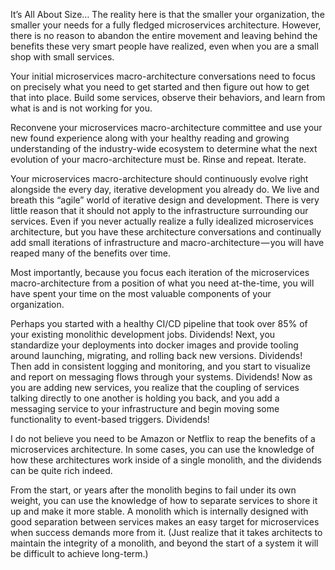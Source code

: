 It’s All About Size…
The reality here is that the smaller your organization, the smaller your needs for a fully fledged microservices architecture. However, there is no reason to abandon the entire movement and leaving behind the benefits these very smart people have realized, even when you are a small shop with small services.

Your initial microservices macro-architecture conversations need to focus on precisely what you need to get started and then figure out how to get that into place. Build some services, observe their behaviors, and learn from what is and is not working for you.

Reconvene your microservices macro-architecture committee and use your new found experience along with your healthy reading and growing understanding of the industry-wide ecosystem to determine what the next evolution of your macro-architecture must be. Rinse and repeat. Iterate.

Your microservices macro-architecture should continuously evolve right alongside the every day, iterative development you already do.
We live and breath this “agile” world of iterative design and development. There is very little reason that it should not apply to the infrastructure surrounding our services. Even if you never actually realize a fully idealized microservices architecture, but you have these architecture conversations and continually add small iterations of infrastructure and macro-architecture — you will have reaped many of the benefits over time.

Most importantly, because you focus each iteration of the microservices macro-architecture from a position of what you need at-the-time, you will have spent your time on the most valuable components of your organization.

Perhaps you started with a healthy CI/CD pipeline that took over 85% of your existing monolithic development jobs. Dividends! Next, you standardize your deployments into docker images and provide tooling around launching, migrating, and rolling back new versions. Dividends! Then add in consistent logging and monitoring, and you start to visualize and report on messaging flows through your systems. Dividends! Now as you are adding new services, you realize that the coupling of services talking directly to one another is holding you back, and you add a messaging service to your infrastructure and begin moving some functionality to event-based triggers. Dividends!

I do not believe you need to be Amazon or Netflix to reap the benefits of a microservices architecture. In some cases, you can use the knowledge of how these architectures work inside of a single monolith, and the dividends can be quite rich indeed.

From the start, or years after the monolith begins to fail under its own weight, you can use the knowledge of how to separate services to shore it up and make it more stable. A monolith which is internally designed with good separation between services makes an easy target for microservices when success demands more from it. (Just realize that it takes architects to maintain the integrity of a monolith, and beyond the start of a system it will be difficult to achieve long-term.)
